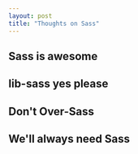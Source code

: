 ```yaml
---
layout: post
title: "Thoughts on Sass"
---
```


<h2>Sass is awesome</h2>

<h2>lib-sass yes please</h2>

<h2>Don't Over-Sass</h2>

<h2>We'll always need Sass</h2>